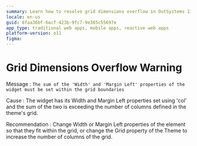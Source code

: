 ```yaml
---
summary: Learn how to resolve grid dimensions overflow in OutSystems 11 (O11) by adjusting widget properties to fit within defined grid boundaries.
locale: en-us
guid: 8faa36bf-6acf-423b-9fc7-9e365c55697e
app_type: traditional web apps, mobile apps, reactive web apps
platform-version: o11
figma:
---
```


# Grid Dimensions Overflow Warning

Message
:   `The sum of the 'Width' and 'Margin Left' properties of the widget must be set within the grid boundaries`

Cause
:   The widget has its Width and Margin Left properties set using 'col' and the sum of the two is exceeding the number of columns defined in the theme's grid.

Recommendation
:   Change Width or Margin Left properties of the element so that they fit within the grid, or change the Grid property of the Theme to increase the number of columns of the grid.
